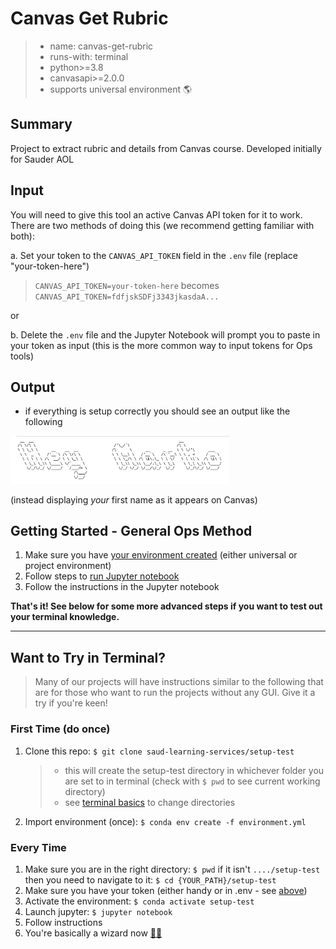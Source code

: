 # Canvas Get Rubric

> - name: canvas-get-rubric
> - runs-with: terminal
> - python>=3.8
> - canvasapi>=2.0.0
> - supports universal environment 🌎

## Summary

Project to extract rubric and details from Canvas course. Developed initially for Sauder AOL

## Input

You will need to give this tool an active Canvas API token for it to work. There are two methods of doing this (we recommend getting familiar with both):

a. Set your token to the `CANVAS_API_TOKEN` field in the `.env` file (replace "your-token-here")

> `CANVAS_API_TOKEN=your-token-here`
> becomes
> `CANVAS_API_TOKEN=fdfjskSDFj3343jkasdaA...`

or

b. Delete the `.env` file and the Jupyter Notebook will prompt you to paste in your token as input (this is the more common way to input tokens for Ops tools)

## Output

- if everything is setup correctly you should see an output like the following

<div>
    <img src="images/test-output.png" alt="Logo" width="350">
</div>

(instead displaying _your_ first name as it appears on Canvas)

## Getting Started - General Ops Method

1. Make sure you have [your environment created](https://github.com/saud-learning-services/instructions-and-other-templates/blob/main/docs/environment-setup.md) (either universal or project environment)
2. Follow steps to [run Jupyter notebook](https://github.com/saud-learning-services/instructions-and-other-templates/blob/main/docs/running-instructions.md)
3. Follow the instructions in the Jupyter notebook

**That's it! See below for some more advanced steps if you want to test out your terminal knowledge.**

---

## Want to Try in Terminal?

> Many of our projects will have instructions similar to the following that are for those who want to run the projects without any GUI. Give it a try if you're keen!

### First Time (do once)

1. Clone this repo: `$ git clone saud-learning-services/setup-test`
   > - this will create the setup-test directory in whichever folder you are set to in terminal (check with `$ pwd` to see current working directory)
   > - see [terminal basics](https://github.com/saud-learning-services/instructions-and-other-templates/blob/main/docs/terminal-basics.md) to change directories
2. Import environment (once): `$ conda env create -f environment.yml`

### Every Time

1. Make sure you are in the right directory: `$ pwd` if it isn't `..../setup-test` then you need to navigate to it: `$ cd {YOUR_PATH}/setup-test`
2. Make sure you have your token (either handy or in .env - see [above](#input))
3. Activate the environment: `$ conda activate setup-test`
4. Launch jupyter: `$ jupyter notebook`
5. Follow instructions
6. You're basically a wizard now [🧙‍♀️](https://tenor.com/bo4Bs.gif)
